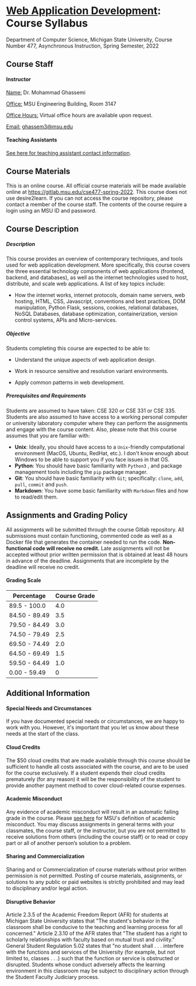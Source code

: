 # [Web Application Development](https://gitlab.msu.edu/cse477-spring-2022/course-materials/): Course Syllabus 

Department of Computer Science, Michigan State University, Course Number 477, Asynchronous Instruction, Spring Semester, 2022 



## Course Staff

#### Instructor

<u>Name:</u> Dr. Mohammad Ghassemi

<u>Office:</u> MSU Engineering Building, Room 3147 

<u>Office Hours:</u> Virtual office hours are available upon request.

<u>Email:</u> ghassem3@msu.edu



#### Teaching Assistants

[See here for teaching assistant contact information](teaching.md). 



## Course Materials

This is an online course. All official course materials will be made available online at https://gitlab.msu.edu/cse477-spring-2022. This course does not use desire2learn. If you can not access the course repository, please contact a member of the course staff. The contents of the course require a login using an MSU ID and password. 



## Course Description

##### Description

This course provides an overview of contemporary techniques, and tools used for web application development. More specifically, this course covers the three essential technology components of web applications (frontend, backend, and databases), as well as the internet technologies used to host, distribute, and scale web applications. A list of key topics include:  

* How the internet works, internet protocols, domain name servers, web hosting, HTML, CSS, Javascript, conventions and best practices, DOM manipulation, Python Flask, sessions, cookies, relational databases, NoSQL Databases, database optimization, containerization, version control systems, APIs and Micro-services. 



##### Objective 

Students completing this course are expected to be able to:

- Understand the unique aspects of web application design.

- Work in resource sensitive and resolution variant environments.

- Apply common patterns in web development.

  

##### Prerequisites and Requirements

Students are assumed to have taken: CSE 320 or CSE 331 or CSE 335. Students are also assumed to have access to a working personal computer or university laboratory computer where they can perform the assignments and engage with the course content. Also, please note that this course assumes that you are familiar with:

* **Unix**: Ideally, you should have access to a `Unix`-friendly computational environment (MacOS, Ubuntu, RedHat, etc.). I don't know enough about Windows to be able to support you if you face issues in that OS.
* **Python**: You should have basic familiarity with `Python3` , and package management tools  including the  `pip` package manager.
* **Git**: You should have  basic familiarity with `Git`; specifically: `clone`, `add`, `pull`, `commit` and `push`.
* **Markdown**: You have some basic familiarity with `Markdown` files and how to read/edit them.



## Assignments and Grading Policy

All assignments will be submitted through the course Gitlab repository. All submissions must contain functioning, commented code as well as a Docker file that generates the container needed to run the code. **Non-functional code will receive no credit.** Late assignments will not be accepted without prior written permission that is obtained at least 48 hours in advance of the deadline. Assignments that are incomplete by the deadline will receive no credit. 

#### Grading Scale

| Percentage    | Course Grade |
| ------------- | ------------ |
| 89.5 - 100.0  | 4.0          |
| 84.50 - 89.49 | 3.5          |
| 79.50 - 84.49 | 3.0          |
| 74.50 - 79.49 | 2.5          |
| 69.50 - 74.49 | 2.0          |
| 64.50 - 69.49 | 1.5          |
| 59.50 - 64.49 | 1.0          |
| 0.00 - 59.49  | 0            |



## Additional Information

#### Special Needs and Circumstances

If you have documented special needs or circumstances, we are happy to work with you. However, it's important that you let us know about these needs at the start of the class.



#### Cloud Credits

The $50 cloud credits that are made available through this course should be sufficient to handle all costs associated with the course, and are to be used for the course exclusively. If a student expends their cloud credits prematurely (for any reason) it will be the responsibility of the student to provide another payment method to cover cloud-related course expenses. 



#### Academic Misconduct 

Any evidence of academic misconduct will result in an automatic failing grade in the course. Please [see here](https://ombud.msu.edu/resources-self-help/academic-integrity/what-is#:~:text=The%20Integrity%20of%20Scholarship%20and,of%20academic%20or%20admission%20records.) for MSU's definition of academic misconduct. You may discuss assignments in general terms with your classmates, the course staff, or the instructor, but you are not permitted to receive solutions from others (including the course staff) or to read or copy part or all of another person’s solution to a problem.



#### Sharing and Commercialization

Sharing and or Commercialization of course materials without prior written permission is not permitted. Posting of course materials, assignments, or solutions to any public or paid websites is strictly prohibited and may lead to disciplinary and/or legal action.



#### Disruptive Behavior

Article 2.3.5 of the Academic Freedom Report (AFR) for students at Michigan State University states that "The student's behavior in the classroom shall be conducive to the teaching and learning process for all concerned." Article 2.3.10 of the AFR states that "The student has a right to scholarly relationships with faculty based on mutual trust and civility." General Student Regulation 5.02 states that "no student shall . . . interfere with the functions and services of the University (for example, but not limited to, classes . . .) such that the function or service is obstructed or disrupted. Students whose conduct adversely affects the learning environment in this classroom may be subject to disciplinary action through the Student Faculty Judiciary process.









